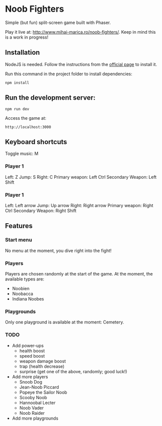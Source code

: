 # Noob Fighters

Simple (but fun) split-screen game built with Phaser.

Play it live at: http://www.mihai-marica.ro/noob-fighters/. Keep in mind this is a work in progress!

## Installation

NodeJS is needed. Follow the instructions from the [official page](https://nodejs.org/en/download/package-manager/) to install it.

Run this command in the project folder to install dependencies:

```
npm install
```

## Run the development server:

```npm run dev```

Access the game at:

```
http://localhost:3000
```

## Keyboard shortcuts
Toggle music: M

### Player 1
Left: Z
Jump: S
Right: C
Primary weapon: Left Ctrl
Secondary Weapon: Left Shift

### Player 1
Left: Left arrow
Jump: Up arrow
Right: Right arrow
Primary weapon: Right Ctrl
Secondary Weapon: Right Shift

## Features
### Start menu
No menu at the moment, you dive right into the fight!

### Players
Players are chosen randomly at the start of the game. At the moment, the available types are:
+ Noobien
+ Noobacca
+ Indiana Noobes

### Playgrounds
Only one playground is available at the moment: Cemetery.

### TODO
+ Add power-ups
    + health boost
    + speed boost
    + weapon damage boost
    + trap (health decrease)
    + surprise (get one of the above, randomly; good luck!)
+ Add more players
    + Snoob Dog
    + Jean-Noob Piccard
    + Popeye the Sailor Noob
    + Scooby Noob
    + Hannoobal Lecter
    + Noob Vader
    + Noob Raider
+ Add more playgrounds